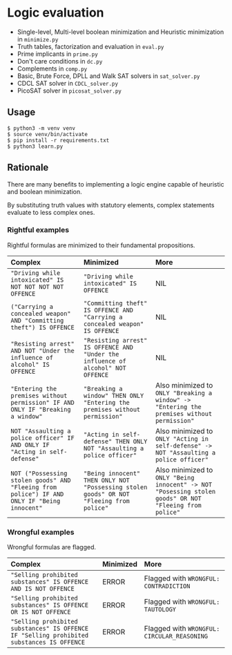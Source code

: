 # Logic evaluation 

* Single-level, Multi-level boolean minimization and Heuristic minimization in `minimize.py`
* Truth tables, factorization and evaluation in `eval.py`
* Prime implicants in `prime.py`
* Don't care conditions in `dc.py`
* Complements in `comp.py`
* Basic, Brute Force, DPLL and Walk SAT solvers in `sat_solver.py`
* CDCL SAT solver in `CDCL_solver.py`
* PicoSAT solver in `picosat_solver.py`

## Usage

```console
$ python3 -m venv venv
$ source venv/bin/activate
$ pip install -r requirements.txt
$ python3 learn.py
```

## Rationale
  
There are many benefits to implementing a logic engine capable of heuristic and boolean minimization.  
  
By substituting truth values with statutory elements, complex statements evaluate to less complex ones.   
  
### Rightful examples

Rightful formulas are minimized to their fundamental propositions.

| Complex | Minimized | More |
| :--- | :--- | :--- |
| `"Driving while intoxicated" IS NOT NOT NOT NOT OFFENCE` | `"Driving while intoxicated" IS OFFENCE` | NIL |
| `("Carrying a concealed weapon" AND "Committing theft") IS OFFENCE` | `"Committing theft" IS OFFENCE AND "Carrying a concealed weapon" IS OFFENCE` | NIL |
| `"Resisting arrest" AND NOT "Under the influence of alcohol" IS OFFENCE` | `"Resisting arrest" IS OFFENCE AND "Under the influence of alcohol" NOT OFFENCE` | NIL |
| `"Entering the premises without permission" IF AND ONLY IF "Breaking a window" ` | `"Breaking a window" THEN ONLY "Entering the premises without permission"` | Also minimized to `ONLY "Breaking a window" -> "Entering the premises without permission"` |
| `NOT "Assaulting a police officer" IF AND ONLY IF "Acting in self-defense"` |`"Acting in self-defense" THEN ONLY NOT "Assaulting a police officer"` | Also minimized to `ONLY "Acting in self-defense" -> NOT "Assaulting a police officer"` |
| `NOT ("Possessing stolen goods" AND "Fleeing from police") IF AND ONLY IF "Being innocent"` | `"Being innocent" THEN ONLY NOT "Possessing stolen goods" OR NOT "Fleeing from police"` | Also minimized to `ONLY "Being innocent" -> NOT "Posessing stolen goods" OR NOT "Fleeing from police"` |

### Wrongful examples

Wrongful formulas are flagged.

| Complex | Minimized | More |
| :--- | :--- | :--- |
| `"Selling prohibited substances" IS OFFENCE AND IS NOT OFFENCE` | ERROR | Flagged with `WRONGFUL: CONTRADICTION` |
| `"Selling prohibited substances" IS OFFENCE OR IS NOT OFFENCE` | ERROR | Flagged with `WRONGFUL: TAUTOLOGY` |
| `"Selling prohibited substances" IS OFFENCE IF "Selling prohibited substances IS OFFENCE` | ERROR | Flagged with `WRONGFUL: CIRCULAR_REASONING` |